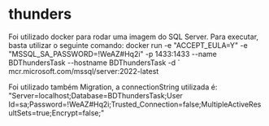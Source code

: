 # thunders
Foi utilizado docker para rodar uma imagem do SQL Server. Para executar, basta utilizar o seguinte comando:
docker run -e "ACCEPT_EULA=Y" -e "MSSQL_SA_PASSWORD=!WeAZ#Hq2i"   -p 1433:1433 --name BDThundersTask --hostname BDThundersTask  -d ` mcr.microsoft.com/mssql/server:2022-latest

Foi utilizado também Migration, a connectionString utilizada é: "Server=localhost;Database=BDThundersTask;User Id=sa;Password=!WeAZ#Hq2i;Trusted_Connection=false;MultipleActiveResultSets=true;Encrypt=false;"
